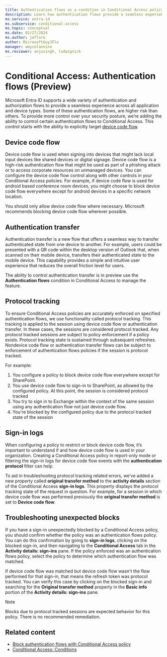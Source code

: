 ```yaml
---
title: Authentication flows as a condition in Conditional Access policy
description: Learn how authentication flows provide a seamless experience across all application and device types
ms.service: entra-id
ms.subservice: conditional-access
ms.topic: conceptual
ms.date: 02/27/2024
ms.author: joflore
author: MicrosoftGuyJFlo
manager: amycolannino
ms.reviewer: anjusingh, ludwignick
---
```

# Conditional Access: Authentication flows (Preview)

Microsoft Entra ID supports a wide variety of authentication and authorization flows to provide a seamless experience across all application and device types. Some of these authentication flows, are higher risk than others. To provide more control over your security posture, we’re adding the ability to control certain authentication flows to Conditional Access. This control starts with the ability to explicitly target [device code flow](../../identity-platform/v2-oauth2-device-code.md).

## Device code flow

Device code flow is used when signing into devices that might lack local input devices like shared devices or digital signage. Device code flow is a high-risk authentication flow that might be used as part of a phishing attack or to access corporate resources on unmanaged devices. You can configure the device code flow control along with other controls in your Conditional Access policies. For example, if device code flow is used for android based conference room devices, you might choose to block device code flow everywhere except for android devices in a specific network location. 

You should only allow device code flow where necessary. Microsoft recommends blocking device code flow wherever possible.

## Authentication transfer

Authentication transfer is a new flow that offers a seamless way to transfer authenticated state from one device to another. For example, users could be presented with a QR code within the desktop version of Outlook that, when scanned on their mobile device, transfers their authenticated state to the mobile device. This capability provides a simple and intuitive user experience that reduces the overall friction level for users.  

The ability to control authentication transfer is in preview use the **Authentication flows** condition in Conditional Access to manage the feature.

## Protocol tracking 

To ensure Conditional Access policies are accurately enforced on specified authentication flows, we use functionality called protocol tracking. This tracking is applied to the session using device code flow or authentication transfer. In these cases, the sessions are considered protocol tracked. Any protocol tracked sessions are subject to policy enforcement if a policy exists. Protocol tracking state is sustained through subsequent refreshes. Nondevice code flow or authentication transfer flows can be subject to enforcement of authentication flows policies if the session is protocol tracked.  

For example: 

1. You configure a policy to block device code flow everywhere except for SharePoint. 
1. You use device code flow to sign-in to SharePoint, as allowed by the configured policy. At this point, the session is considered protocol tracked 
1. You try to sign in to Exchange within the context of the same session using any authentication flow not just device code flow. 
1. You're blocked by the configured policy due to the protocol tracked state of the session  

## Sign-in logs  

When configuring a policy to restrict or block device code flow, it’s important to understand if and how device code flow is used in your organization. Creating a Conditional Access policy in report-only mode or filtering the sign-in logs for device code flow events with the **authentication protocol** filter can help.

To aid in troubleshooting protocol tracking related errors, we’ve added a new property called **original transfer method** to the **activity details** section of the Conditional Access **sign-in logs**. This property displays the protocol tracking state of the request in question. For example, for a session in which device code flow was performed previously the **original transfer method** is set to **Device code flow**.

## Troubleshooting unexpected blocks 

If you have a sign-in unexpectedly blocked by a Conditional Access policy, you should confirm whether the policy was an authentication flows policy. You can do this confirmation by going to **sign-in logs**, clicking on the blocked sign-in, and then navigating to the **Conditional Access** tab in the **Activity details: sign-ins** pane. If the policy enforced was an authentication flows policy, select the policy to determine which authentication flow was matched.

If device code flow was matched but device code flow wasn't the flow performed for that sign-in, that means the refresh token was protocol tracked. You can verify this case by clicking on the blocked sign-in and searching for the **Original transfer method** property in the **Basic info** portion of the **Activity details: sign-ins** pane.

> [!NOTE]
> Blocks due to protocol tracked sessions are expected behavior for this policy. There is no recommended remediation.  

## Related content

- [Block authentication flows with Conditional Access policy](how-to-policy-authentication-flows.md)
- [Conditional Access: Conditions](concept-conditional-access-conditions.md)
